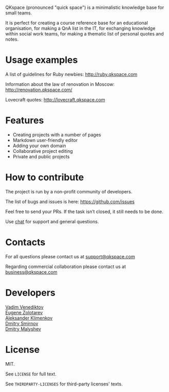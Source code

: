 QKspace (pronounced "quick space") is a minimalistic knowledge base for small teams.

It is perfect for creating a course reference base for an educational organisation, for making a QnA list in the IT, for exchanging knowledge within social work teams, for making a thematic list of personal quotes and notes.

# Usage examples

A list of guidelines for Ruby newbies: http://ruby.qkspace.com

Information about the law of renovation in Moscow: http://renovation.qkspace.com/

Lovecraft quotes: http://lovecraft.qkspace.com

# Features

* Creating projects with a number of pages
* Markdown user-friendly editor
* Adding your own domain
* Collaborative project editing
* Private and public projects

# How to contribute

The project is run by a non-profit community of developers.

The list of bugs and issues is here: https://github.com/issues

Feel free to send your PRs. If the task isn’t closed, it still needs to be done.

Use [chat](https://t.me/qkspace) for support and general questions.

# Contacts

For all questions please contact us at support@qkspace.com

Regarding commercial collaboration please contact us at business@qkspace.com

# Developers

[Vadim Venediktov](https://github.com/installero)  
[Eugene Zolotarev](https://github.com/EugZol)  
[Aleksander Klimenkov](https://github.com/prisioner)  
[Dmitry Smirnov](https://github.com/vergilsm)  
[Dmitry Malyshev](https://github.com/tenseisan)  

# License

MIT.

See `LICENSE` for full text.

See `THIRDPARTY-LICENSES` for third-party licenses' texts.

